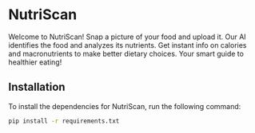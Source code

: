 # NutriScan

Welcome to NutriScan! Snap a picture of your food and upload it. Our AI identifies the food and analyzes its nutrients. Get instant info on calories and macronutrients to make better dietary choices. Your smart guide to healthier eating!

## Installation

To install the dependencies for NutriScan, run the following command:

```bash
pip install -r requirements.txt
